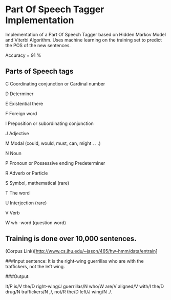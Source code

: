 # Part Of Speech Tagger Implementation
Implementation of a Part Of Speech Tagger based on Hidden Markov Model and Viterbi Algorithm.
Uses machine learning on the training set to predict the POS of the new sentences.

Accuracy = 91 %

## Parts of Speech tags
C Coordinating conjunction or Cardinal number

D Determiner

E Existential there

F Foreign word

I Preposition or subordinating conjunction

J Adjective

M Modal (could, would, must, can, might . . .)

N Noun

P Pronoun or Possessive ending Predeterminer

R Adverb or Particle

S Symbol, mathematical (rare)

T The word

U Interjection (rare)

V Verb

W wh -word (question word)

## Training is done over 10,000 sentences.
(Corpus Link)[http://www.cs.jhu.edu/~jason/465/hw-hmm/data/entrain]

###Input sentence: 
It is the right-wing guerrillas who are with the traffickers, not the left wing.

###Output:

It/P
is/V
the/D
right-wing/J
guerrillas/N
who/W
are/V
aligned/V
with/I
the/D
drug/N
traffickers/N
,/,
not/R
the/D
left/J
wing/N
./.
